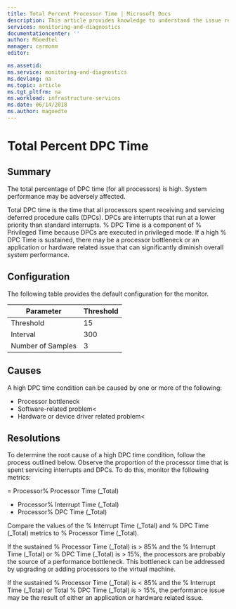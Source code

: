 ```yaml
---
title: Total Percent Processor Time | Microsoft Docs
description: This article provides knowledge to understand the issue reported, what are the possible causes, and how to resolve the health issue identified by Azure Monitor VM Health.
services: monitoring-and-diagnostics
documentationcenter: ''
author: MGoedtel
manager: carmonm
editor: 

ms.assetid: 
ms.service: monitoring-and-diagnostics
ms.devlang: na
ms.topic: article
ms.tgt_pltfrm: na
ms.workload: infrastructure-services
ms.date: 06/14/2018
ms.author: magoedte
---
```


# Total Percent DPC Time

## Summary

The total percentage of DPC time (for all processors) is high. System performance may be adversely affected.

Total DPC time is the time that all processors spent receiving and servicing deferred procedure calls (DPCs). DPCs are interrupts that run at a lower priority than standard interrupts. % DPC Time is a component of % Privileged Time because DPCs are executed in privileged mode. If a high % DPC Time is sustained, there may be a processor bottleneck or an application or hardware related issue that can significantly diminish overall system performance.

## Configuration

The following table provides the default configuration for the monitor.

|Parameter |Threshold |
|----------|----------|
|Threshold |15 |
|Interval |300 |
|Number of Samples |3 |

## Causes

A high DPC time condition can be caused by one or more of the following:

- Processor bottleneck
- Software-related problem<
- Hardware or device driver related problem<

## Resolutions

To determine the root cause of a high DPC time condition, follow the process outlined below. Observe the proportion of the processor time that is spent servicing interrupts and DPCs. To do this, monitor the following metrics:

= Processor\% Processor Time (_Total)
- Processor\% Interrupt Time (_Total)
- Processor\% DPC Time (_Total)

Compare the values of the % Interrupt Time (_Total) and % DPC Time (_Total) metrics to % Processor Time (_Total).

If the sustained % Processor Time (_Total) is > 85% and the % Interrupt Time (_Total) or % DPC Time (_Total) is > 15%, the processors are probably the source of a performance bottleneck. This bottleneck can be addressed by upgrading or adding processors to the virtual machine.

If the sustained % Processor Time (_Total) is < 85% and the % Interrupt Time (_Total) or Total % DPC Time (_Total) is > 15%, the performance issue may be the result of either an application or hardware related issue.

